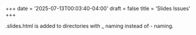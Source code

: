 +++
date = '2025-07-13T00:03:40-04:00'
draft = false
title = 'Slides Issues'
+++

.slides.html is added to directories with _ naming instead of - naming.


